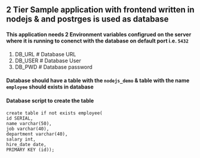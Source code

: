 ## 2 Tier Sample application with frontend written in nodejs & and postrges is used as database
#### This application needs 2 Environment variables configrued on the server where it is running to conenct with the database on default port i.e. `5432`
1. DB_URL # Database URL
2. DB_USER # Database User
3. DB_PWD # Database password

#### Database should have a table with the `nodejs_demo` & table with the name `employee` should exists in database
#### Database script to create the table
```
create table if not exists employee(
id SERIAL,
name varchar(50),
job varchar(40),
department varchar(40),
salary int,
hire_date date,
PRIMARY KEY (id));
```

